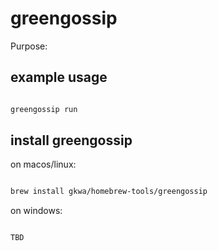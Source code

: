 # greengossip

Purpose:


## example usage

```bash

greengossip run

```

## install greengossip


on macos/linux:
```bash

brew install gkwa/homebrew-tools/greengossip

```


on windows:

```powershell

TBD

```
